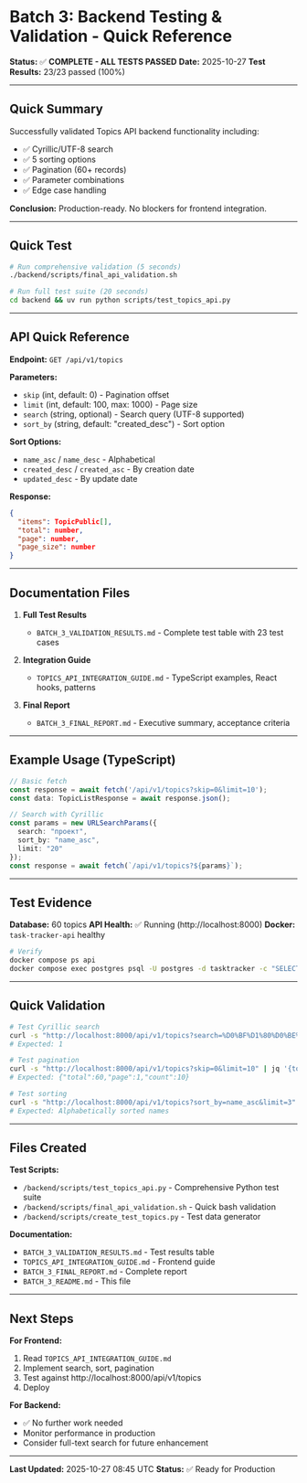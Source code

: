 # Batch 3: Backend Testing & Validation - Quick Reference

**Status:** ✅ **COMPLETE - ALL TESTS PASSED**
**Date:** 2025-10-27
**Test Results:** 23/23 passed (100%)

---

## Quick Summary

Successfully validated Topics API backend functionality including:
- ✅ Cyrillic/UTF-8 search
- ✅ 5 sorting options
- ✅ Pagination (60+ records)
- ✅ Parameter combinations
- ✅ Edge case handling

**Conclusion:** Production-ready. No blockers for frontend integration.

---

## Quick Test

```bash
# Run comprehensive validation (5 seconds)
./backend/scripts/final_api_validation.sh

# Run full test suite (20 seconds)
cd backend && uv run python scripts/test_topics_api.py
```

---

## API Quick Reference

**Endpoint:** `GET /api/v1/topics`

**Parameters:**
- `skip` (int, default: 0) - Pagination offset
- `limit` (int, default: 100, max: 1000) - Page size
- `search` (string, optional) - Search query (UTF-8 supported)
- `sort_by` (string, default: "created_desc") - Sort option

**Sort Options:**
- `name_asc` / `name_desc` - Alphabetical
- `created_desc` / `created_asc` - By creation date
- `updated_desc` - By update date

**Response:**
```json
{
  "items": TopicPublic[],
  "total": number,
  "page": number,
  "page_size": number
}
```

---

## Documentation Files

1. **Full Test Results**
   - `BATCH_3_VALIDATION_RESULTS.md` - Complete test table with 23 test cases

2. **Integration Guide**
   - `TOPICS_API_INTEGRATION_GUIDE.md` - TypeScript examples, React hooks, patterns

3. **Final Report**
   - `BATCH_3_FINAL_REPORT.md` - Executive summary, acceptance criteria

---

## Example Usage (TypeScript)

```typescript
// Basic fetch
const response = await fetch('/api/v1/topics?skip=0&limit=10');
const data: TopicListResponse = await response.json();

// Search with Cyrillic
const params = new URLSearchParams({
  search: "проект",
  sort_by: "name_asc",
  limit: "20"
});
const response = await fetch(`/api/v1/topics?${params}`);
```

---

## Test Evidence

**Database:** 60 topics
**API Health:** ✅ Running (http://localhost:8000)
**Docker:** `task-tracker-api` healthy

```bash
# Verify
docker compose ps api
docker compose exec postgres psql -U postgres -d tasktracker -c "SELECT COUNT(*) FROM topics;"
```

---

## Quick Validation

```bash
# Test Cyrillic search
curl -s "http://localhost:8000/api/v1/topics?search=%D0%BF%D1%80%D0%BE%D0%B5%D0%BA%D1%82" | jq '.total'
# Expected: 1

# Test pagination
curl -s "http://localhost:8000/api/v1/topics?skip=0&limit=10" | jq '{total, page, count: (.items | length)}'
# Expected: {"total":60,"page":1,"count":10}

# Test sorting
curl -s "http://localhost:8000/api/v1/topics?sort_by=name_asc&limit=3" | jq '[.items[].name]'
# Expected: Alphabetically sorted names
```

---

## Files Created

**Test Scripts:**
- `/backend/scripts/test_topics_api.py` - Comprehensive Python test suite
- `/backend/scripts/final_api_validation.sh` - Quick bash validation
- `/backend/scripts/create_test_topics.py` - Test data generator

**Documentation:**
- `BATCH_3_VALIDATION_RESULTS.md` - Test results table
- `TOPICS_API_INTEGRATION_GUIDE.md` - Frontend guide
- `BATCH_3_FINAL_REPORT.md` - Complete report
- `BATCH_3_README.md` - This file

---

## Next Steps

**For Frontend:**
1. Read `TOPICS_API_INTEGRATION_GUIDE.md`
2. Implement search, sort, pagination
3. Test against http://localhost:8000/api/v1/topics
4. Deploy

**For Backend:**
- ✅ No further work needed
- Monitor performance in production
- Consider full-text search for future enhancement

---

**Last Updated:** 2025-10-27 08:45 UTC
**Status:** ✅ Ready for Production
